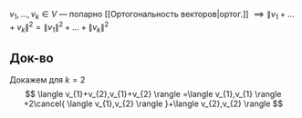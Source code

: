 $v_{1},\dots,v_{k} \in V$ — попарно [[Ортогональность векторов|ортог.]] $\implies \lVert v_{1}+\dots+v_{k} \rVert^{2}=\lVert v_{1} \rVert^{2}+\dots+\lVert v_{k} \rVert^{2}$
## Док-во

Докажем для $k=2$
$$
\langle v_{1}+v_{2},v_{1}+v_{2} \rangle =\langle v_{1},v_{1} \rangle +2\cancel{ \langle v_{1},v_{2} \rangle }+\langle v_{2},v_{2} \rangle  
$$